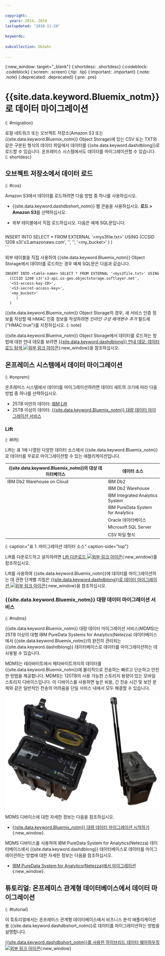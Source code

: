 ```yaml
---

copyright:
  years: 2014, 2019
lastupdated: "2018-11-20"

keywords:

subcollection: Db2whc

---
```


<!-- Attribute definitions --> 
{:new_window: target="_blank"}
{:shortdesc: .shortdesc}
{:codeblock: .codeblock}
{:screen: .screen}
{:tip: .tip}
{:important: .important}
{:note: .note}
{:deprecated: .deprecated}
{:pre: .pre}

# {{site.data.keyword.Bluemix_notm}}로 데이터 마이그레이션
{: #migration}

로컬 네트워크 또는 오브젝트 저장소(Amazon S3 또는 {{site.data.keyword.Bluemix_notm}} Object Storage)에 있는 CSV 또는 TXT와 같은 구분된 형식의 데이터 파일에서 데이터를 {{site.data.keyword.dashdblong}}로 로드할 수 있습니다. 온프레미스 시스템에서도 데이터를 마이그레이션할 수 있습니다.
{: shortdesc}

## 오브젝트 저장소에서 데이터 로드
{: #cos}

Amazon S3에서 데이터를 로드하려면 다음 방법 중 하나를 사용하십시오.
  * {{site.data.keyword.dashdbshort_notm}} 웹 콘솔을 사용하십시오. **로드 > Amazon S3**를 선택하십시오. 
  * 외부 테이블에서 직접 로드하십시오. 다음은 예제 SQL문입니다.

    ```
INSERT INTO <table-name> SELECT * FROM EXTERNAL '<mys3file.txt>' USING
        (CCSID 1208 s3('s3.amazonaws.com',
        '<S3-access-key-ID>',
        '<S3-secret-access-key>',
        '<my_bucket>'
           )
      )      
    ```

외부 테이블을 직접 사용하여 {{site.data.keyword.Bluemix_notm}} Object Storage에서 데이터를 로드하는 경우 예제 SQL문은 다음과 같습니다.

```
INSERT INTO <table-name> SELECT * FROM EXTERNAL '<mys3file.txt>' USING
  (CCSID 1208 s3('s3-api.us-geo.objectstorage.softlayer.net',
  '<S3-access-key-ID>',
  '<S3-secret-access-key>',
  '<my_bucket>'
     )
  )      
```

{{site.data.keyword.Bluemix_notm}} Object Storage의 경우, 새 서비스 인증 정보를 작성할 때 HMAC 인증 정보를 작성하려면 *인라인 구성 매개변수 추가* 필드에 {"HMAC:true"}를 지정하십시오.
{: note}

{{site.data.keyword.Bluemix_notm}} Object Storage에서 데이터를 로드하는 방법에 대한 안내 데모를 보려면 [{{site.data.keyword.dashdblong}} 안내 데모: 데이터 로드 탐색 ![외부 링크 아이콘](../../icons/launch-glyph.svg "외부 링크 아이콘")](https://www.ibm.com/cloud/garage/demo/try-db2-warehouse-cloud){:new_window}을 참조하십시오.

## 온프레미스 시스템에서 데이터 마이그레이션
{: #onprem}

온프레미스 시스템에서 데이터를 마이그레이션하려면 데이터 세트의 크기에 따라 다음 방법 중 하나를 선택하십시오.
* 25TB 미만의 데이터: [IBM Lift](#lift)
* 25TB 이상의 데이터: [{{site.data.keyword.Bluemix_notm}} 대량 데이터 마이그레이션 서비스](#mdms)

### Lift
{: #lift}

Lift는 표 1에 나열된 다양한 데이터 소스에서 {{site.data.keyword.Bluemix_notm}}로 데이터를 무료로 마이그레이션할 수 있는 애플리케이션입니다. 

| {{site.data.keyword.Bluemix_notm}}의 대상 데이터베이스 | 데이터 소스 |
|------------------------------|-------------|
| IBM Db2 Warehouse on Cloud   | IBM Db2 |
|                              | IBM Db2 Warehouse |
|                              | IBM Integrated Analytics System |
|                              | IBM PureData System for Analytics |
|                              | Oracle 데이터베이스 |
|                              | Microsoft SQL Server |
|                              | CSV 파일 형식 |
{: caption="표 1. 마이그레이션 데이터 소스" caption-side="top"}

Lift를 다운로드하고 설치하려면 [Lift 다운로드 ![외부 링크 아이콘](../../icons/launch-glyph.svg "외부 링크 아이콘")](https://lift.ng.bluemix.net/#download){:new_window}를 참조하십시오.

Lift를 사용하여 {{site.data.keyword.Bluemix_notm}}에 데이터를 마이그레이션하는 데 관한 단계별 지침은 [{{site.data.keyword.dashdblong}}로 데이터 마이그레이션 ![외부 링크 아이콘](../../icons/launch-glyph.svg "외부 링크 아이콘")](https://lift.ng.bluemix.net/#docs){:new_window}을 참조하십시오.

### {{site.data.keyword.Bluemix_notm}} 대량 데이터 마이그레이션 서비스
{: #mdms}

{{site.data.keyword.Bluemix_notm}} 대량 데이터 마이그레이션 서비스(MDMS)는 25TB 이상의 대형 IBM PureData Systems for Analytics(Netezza) 데이터베이스에서 {{site.data.keyword.Bluemix_notm}}의 완전히 관리되는 {{site.data.keyword.dashdblong}} 데이터베이스로 데이터를 마이그레이션하는 데 사용될 수 있습니다.

MDMS는 테라바이트에서 페타바이트까지의 데이터를 {{site.data.keyword.Bluemix_notm}}에 물리적으로 전송하는 빠르고 단순하고 안전한 방법을 제공합니다. MDMS는 120TB의 사용 가능한 스토리지 용량이 있는 모바일 스토리지 디바이스입니다. 이 디바이스를 사용하면 높은 비용, 긴 전송 시간 및 보안 문제와 같은 일반적인 전송의 어려움을 단일 서비스 내에서 모두 해결할 수 있습니다.

![대량 데이터 마이그레이션 서비스 디바이스의 보기](images/mdms.svg)

MDMS 디바이스에 대한 자세한 정보는 다음을 참조하십시오. 
- [{{site.data.keyword.Bluemix_notm}} 대량 데이터 마이그레이션 시작하기](/docs/infrastructure/mass-data-migration/index.html#getting-started-with-ibm-cloud-mass-data-migration){:new_window}.

MDMS 디바이스를 사용하여 IBM PureData System for Analytics(Netezza) 데이터베이스에서 {{site.data.keyword.dashdblong}} 데이터베이스로 데이터를 마이그레이션하는 방법에 대한 자세한 정보는 다음을 참조하십시오. 
- [IBM PureData System for Analytics(Netezza)에서 마이그레이션](/docs/services/Db2whc/pda_db2whc_mdms.html){:new_window}.

## 튜토리얼: 온프레미스 관계형 데이터베이스에서 데이터 마이그레이션
{: #tutorial}

이 튜토리얼에서는 온프레미스 관계형 데이터베이스에서 비즈니스 분석 애플리케이션용 {{site.data.keyword.dashdbshort_notm}}로 데이터를 마이그레이션하는 방법을 설명합니다. 

[{{site.data.keyword.dashdbshort_notm}}를 사용한 하이브리드 데이터 웨어하우징 ![외부 링크 아이콘](../../icons/launch-glyph.svg "외부 링크 아이콘")](https://www.ibm.com/cloud/garage/tutorials/ibm-db2-warehouse-on-cloud/hybrid-data-warehousing-with-db-2-warehouse-on-cloud){:new_window}

